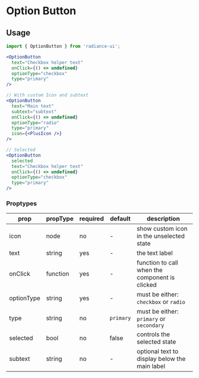 # Option Button

## Usage

```jsx
import { OptionButton } from 'radiance-ui';

<OptionButton
  text="Checkbox helper text"
  onClick={() => undefined}
  optionType="checkbox"
  type="primary"
/>

// With custom Icon and subtext
<OptionButton
  text="Main text"
  subtext="subtext"
  onClick={() => undefined}
  optionType="radio"
  type="primary"
  icon={<PlusIcon />}
/>

// Selected
<OptionButton
  selected
  text="Checkbox helper text"
  onClick={() => undefined}
  optionType="checkbox"
  type="primary"
/>
```

<!-- STORY -->

### Proptypes

| prop       | propType | required | default   | description                                    |
| ---------- | -------- | -------- | --------- | ---------------------------------------------- |
| icon       | node     | no       | -         | show custom icon in the unselected state       |
| text       | string   | yes      | -         | the text label                                 |
| onClick    | function | yes      | -         | function to call when the component is clicked |
| optionType | string   | yes      | -         | must be either: `checkbox` or `radio`          |
| type       | string   | no       | `primary` | must be either: `primary` or `secondary`       |
| selected   | bool     | no       | false     | controls the selected state                    |
| subtext    | string   | no       | -         | optional text to display below the main label  |
